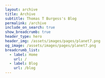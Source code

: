 ```yaml
---
layout: archive
title: Archive
subtitle: Thomas T Burgess's Blog
permalink: /archive
include_on_search: true
show_breadcrumb: true
header_type: hero
header_img: /assets/images/pages/planet7.png
og_image: /assets/images/pages/planet7.png
breadcrumb_list:
  - label: Home
    url: /
  - label: Blog
    url: /blog
---
```

